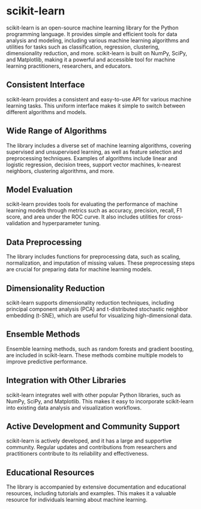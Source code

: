 # scikit-learn
scikit-learn is an open-source machine learning library for the Python programming language. It provides simple and efficient tools for data analysis and modeling, including various machine learning algorithms and utilities for tasks such as classification, regression, clustering, dimensionality reduction, and more. scikit-learn is built on NumPy, SciPy, and Matplotlib, making it a powerful and accessible tool for machine learning practitioners, researchers, and educators.

## Consistent Interface
scikit-learn provides a consistent and easy-to-use API for various machine learning tasks. This uniform interface makes it simple to switch between different algorithms and models.
## Wide Range of Algorithms
The library includes a diverse set of machine learning algorithms, covering supervised and unsupervised learning, as well as feature selection and preprocessing techniques. Examples of algorithms include linear and logistic regression, decision trees, support vector machines, k-nearest neighbors, clustering algorithms, and more.
## Model Evaluation
scikit-learn provides tools for evaluating the performance of machine learning models through metrics such as accuracy, precision, recall, F1 score, and area under the ROC curve. It also includes utilities for cross-validation and hyperparameter tuning.
## Data Preprocessing
The library includes functions for preprocessing data, such as scaling, normalization, and imputation of missing values. These preprocessing steps are crucial for preparing data for machine learning models.
## Dimensionality Reduction
scikit-learn supports dimensionality reduction techniques, including principal component analysis (PCA) and t-distributed stochastic neighbor embedding (t-SNE), which are useful for visualizing high-dimensional data.
## Ensemble Methods
Ensemble learning methods, such as random forests and gradient boosting, are included in scikit-learn. These methods combine multiple models to improve predictive performance.
## Integration with Other Libraries
scikit-learn integrates well with other popular Python libraries, such as NumPy, SciPy, and Matplotlib. This makes it easy to incorporate scikit-learn into existing data analysis and visualization workflows.
## Active Development and Community Support
scikit-learn is actively developed, and it has a large and supportive community. Regular updates and contributions from researchers and practitioners contribute to its reliability and effectiveness.
## Educational Resources
The library is accompanied by extensive documentation and educational resources, including tutorials and examples. This makes it a valuable resource for individuals learning about machine learning.
